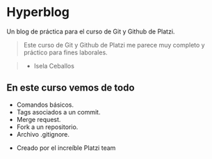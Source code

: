 # Hyperblog

Un blog de práctica para el curso de Git y Github de Platzi.

> Este curso de Git y Github de Platzi me parece muy completo y práctico para fines laborales.

> - Isela Ceballos

## En este curso vemos de todo
- Comandos básicos.
- Tags asociados a un commit.
- Merge request.
- Fork a un repositorio.
- Archivo .gitignore.
* Creado por el increíble Platzi team
